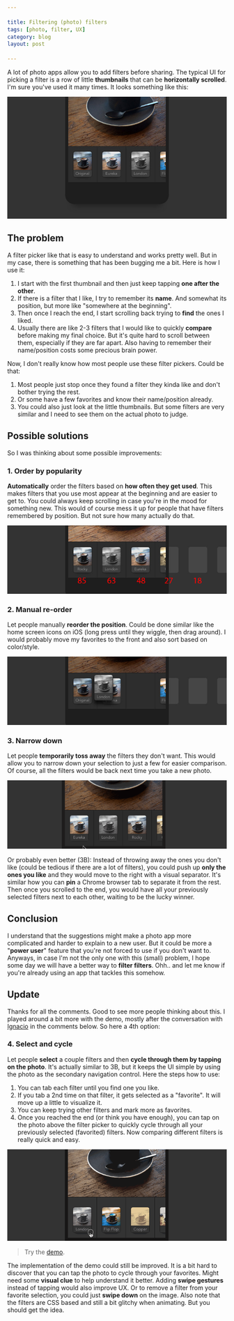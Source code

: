 ```yaml
---

title: Filtering (photo) filters
tags: [photo, filter, UX]
category: blog
layout: post

---
```


A lot of photo apps allow you to add filters before sharing. The typical UI for picking a filter is a row of little __thumbnails__ that can be __horizontally scrolled__. I'm sure you've used it many times. It looks something like this:

![Photo filter](/img/posts/filter-1.jpg)

## The problem
A filter picker like that is easy to understand and works pretty well. But in my case, there is something that has been bugging me a bit. Here is how I use it:

1. I start with the first thumbnail and then just keep tapping __one after the other__.
2. If there is a filter that I like, I try to remember its __name__. And somewhat its position, but more like "somewhere at the beginning".
3. Then once I reach the end, I start scrolling back trying to __find__ the ones I liked.
4. Usually there are like 2-3 filters that I would like to quickly __compare__ before making my final choice. But it's quite hard to scroll between them, especially if they are far apart. Also having to remember their name/position costs some precious brain power. 

Now, I don't really know how most people use these filter pickers. Could be that:

1. Most people just stop once they found a filter they kinda like and don't bother trying the rest.
2. Or some have a few favorites and know their name/position already.
3. You could also just look at the little thumbnails. But some filters are very similar and I need to see them on the actual photo to judge.

## Possible solutions
So I was thinking about some possible improvements:

### 1. Order by popularity
__Automatically__ order the filters based on __how often they get used__. This makes filters that you use most appear at the beginning and are easier to get to. You could always keep scrolling in case you're in the mood for something new. This would of course mess it up for people that have filters remembered by position. But not sure how many actually do that.

![filter 2](/img/posts/filter-2.jpg)


### 2. Manual re-order
Let people manually __reorder the position__. Could be done similar like the home screen icons on iOS (long press until they wiggle, then drag around). I would probably move my favorites to the front and also sort based on color/style.

![filter 3](/img/posts/filter-3.jpg)



### 3. Narrow down
Let people __temporarily toss away__ the filters they don't want. This would allow you to narrow down your selection to just a few for easier comparison. Of course, all the filters would be back next time you take a new photo.

![filter 4](/img/posts/filter-4.gif)

Or probably even better (3B): Instead of throwing away the ones you don't like (could be tedious if there are a lot of filters), you could push up __only the ones you like__ and they would move to the right with a visual separator. It's similar how you can __pin__ a Chrome browser tab to separate it from the rest. Then once you scrolled to the end, you would have all your previously selected filters next to each other, waiting to be the lucky winner.


## Conclusion

I understand that the suggestions might make a photo app more complicated and harder to explain to a new user. But it could be more a "__power user__" feature that you're not forced to use if you don't want to. Anyways, in case I'm not the only one with this (small) problem, I hope some day we will have a better way to __filter filters__. Ohh.. and let me know if you're already using an app that tackles this somehow.






## Update

Thanks for all the comments. Good to see more people thinking about this. I played around a bit more with the demo, mostly after the conversation with [Ignacio](https://twitter.com/iign) in the comments below. So here a 4th option:

### 4. Select and cycle
Let people __select__ a couple filters and then __cycle through them by tapping on the photo__. It's actually similar to 3B, but it keeps the UI simple by using the photo as the secondary navigation control. Here the steps how to use:

1. You can tab each filter until you find one you like.
2. If you tab a 2nd time on that filter, it gets selected as a "favorite". It will move up a little to visualize it.
3. You can keep trying other filters and mark more as favorites.
4. Once you reached the end (or think you have enough), you can tap on the photo above the filter picker to quickly cycle through all your previously selected (favorited) filters. Now comparing different filters is really quick and easy.

![filter 5](/img/posts/filter-5.gif)

> Try the [demo](http://simurai.com/demo/filter/).

The implementation of the demo could still be improved. It is a bit hard to discover that you can tap the photo to cycle through your favorites. Might need some __visual clue__ to help understand it better. Adding __swipe gestures__ instead of tapping would also improve UX. Or to remove a filter from your favorite selection, you could just __swipe down__ on the image. Also note that the filters are CSS based and still a bit glitchy when animating. But you should get the idea.


